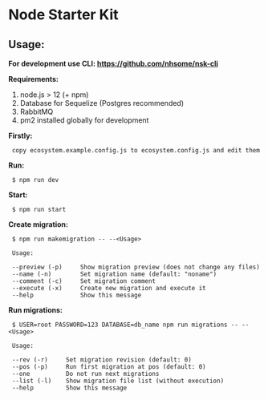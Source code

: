 # Node Starter Kit

## Usage:

**For development use CLI: https://github.com/nhsome/nsk-cli**

**Requirements:**

1. node.js > 12 (+ npm)
2. Database for Sequelize (Postgres recommended)
3. RabbitMQ
4. pm2 installed globally for development

**Firstly:**

	 copy ecosystem.example.config.js to ecosystem.config.js and edit them

**Run:**

	 $ npm run dev

**Start:**

	 $ npm run start

**Create migration:**

	 $ npm run makemigration -- --<Usage>

	 Usage:

     --preview (-p)     Show migration preview (does not change any files)
     --name (-n)        Set migration name (default: "noname")
     --comment (-c)     Set migration comment
     --execute (-x)     Create new migration and execute it
     --help             Show this message

**Run migrations:**

	 $ USER=root PASSWORD=123 DATABASE=db_name npm run migrations -- --<Usage>

	 Usage:

	 --rev (-r)     Set migration revision (default: 0)
	 --pos (-p)     Run first migration at pos (default: 0)
	 --one          Do not run next migrations
	 --list (-l)    Show migration file list (without execution)
	 --help         Show this message
